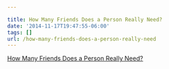 ```yaml
---

title: How Many Friends Does a Person Really Need?
date: '2014-11-17T19:47:55-06:00'
tags: []
url: /how-many-friends-does-a-person-really-need
---
```

<a href="http://www.esquire.com/blogs/news/how-many-friends-does-a-man-need">How Many Friends Does a Person Really Need?</a><br/>
